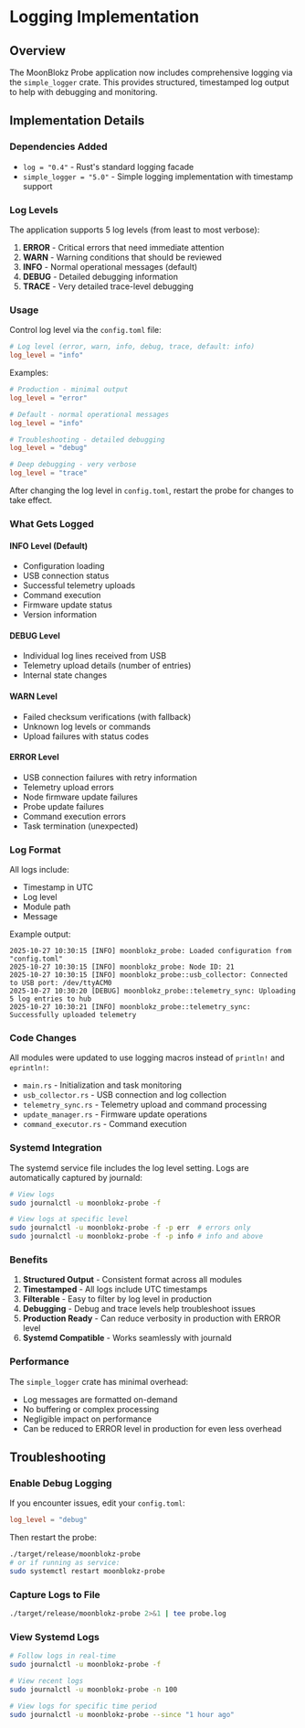 # Logging Implementation

## Overview

The MoonBlokz Probe application now includes comprehensive logging via the `simple_logger` crate. This provides structured, timestamped log output to help with debugging and monitoring.

## Implementation Details

### Dependencies Added

- `log = "0.4"` - Rust's standard logging facade
- `simple_logger = "5.0"` - Simple logging implementation with timestamp support

### Log Levels

The application supports 5 log levels (from least to most verbose):

1. **ERROR** - Critical errors that need immediate attention
2. **WARN** - Warning conditions that should be reviewed
3. **INFO** - Normal operational messages (default)
4. **DEBUG** - Detailed debugging information
5. **TRACE** - Very detailed trace-level debugging

### Usage

Control log level via the `config.toml` file:

```toml
# Log level (error, warn, info, debug, trace, default: info)
log_level = "info"
```

Examples:

```toml
# Production - minimal output
log_level = "error"

# Default - normal operational messages
log_level = "info"

# Troubleshooting - detailed debugging
log_level = "debug"

# Deep debugging - very verbose
log_level = "trace"
```

After changing the log level in `config.toml`, restart the probe for changes to take effect.

### What Gets Logged

#### INFO Level (Default)
- Configuration loading
- USB connection status
- Successful telemetry uploads
- Command execution
- Firmware update status
- Version information

#### DEBUG Level
- Individual log lines received from USB
- Telemetry upload details (number of entries)
- Internal state changes

#### WARN Level
- Failed checksum verifications (with fallback)
- Unknown log levels or commands
- Upload failures with status codes

#### ERROR Level
- USB connection failures with retry information
- Telemetry upload errors
- Node firmware update failures
- Probe update failures
- Command execution errors
- Task termination (unexpected)

### Log Format

All logs include:
- Timestamp in UTC
- Log level
- Module path
- Message

Example output:
```
2025-10-27 10:30:15 [INFO] moonblokz_probe: Loaded configuration from "config.toml"
2025-10-27 10:30:15 [INFO] moonblokz_probe: Node ID: 21
2025-10-27 10:30:15 [INFO] moonblokz_probe::usb_collector: Connected to USB port: /dev/ttyACM0
2025-10-27 10:30:20 [DEBUG] moonblokz_probe::telemetry_sync: Uploading 5 log entries to hub
2025-10-27 10:30:21 [INFO] moonblokz_probe::telemetry_sync: Successfully uploaded telemetry
```

### Code Changes

All modules were updated to use logging macros instead of `println!` and `eprintln!`:

- `main.rs` - Initialization and task monitoring
- `usb_collector.rs` - USB connection and log collection
- `telemetry_sync.rs` - Telemetry upload and command processing
- `update_manager.rs` - Firmware update operations
- `command_executor.rs` - Command execution

### Systemd Integration

The systemd service file includes the log level setting. Logs are automatically captured by journald:

```bash
# View logs
sudo journalctl -u moonblokz-probe -f

# View logs at specific level
sudo journalctl -u moonblokz-probe -f -p err  # errors only
sudo journalctl -u moonblokz-probe -f -p info # info and above
```

### Benefits

1. **Structured Output** - Consistent format across all modules
2. **Timestamped** - All logs include UTC timestamps
3. **Filterable** - Easy to filter by log level in production
4. **Debugging** - Debug and trace levels help troubleshoot issues
5. **Production Ready** - Can reduce verbosity in production with ERROR level
6. **Systemd Compatible** - Works seamlessly with journald

### Performance

The `simple_logger` crate has minimal overhead:
- Log messages are formatted on-demand
- No buffering or complex processing
- Negligible impact on performance
- Can be reduced to ERROR level in production for even less overhead

## Troubleshooting

### Enable Debug Logging

If you encounter issues, edit your `config.toml`:

```toml
log_level = "debug"
```

Then restart the probe:

```bash
./target/release/moonblokz-probe
# or if running as service:
sudo systemctl restart moonblokz-probe
```

### Capture Logs to File

```bash
./target/release/moonblokz-probe 2>&1 | tee probe.log
```

### View Systemd Logs

```bash
# Follow logs in real-time
sudo journalctl -u moonblokz-probe -f

# View recent logs
sudo journalctl -u moonblokz-probe -n 100

# View logs for specific time period
sudo journalctl -u moonblokz-probe --since "1 hour ago"
```
